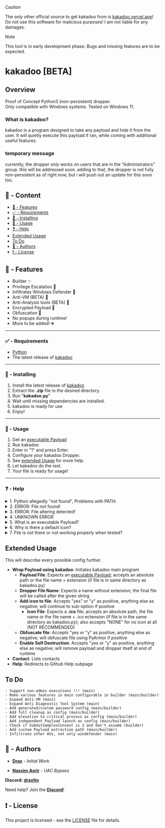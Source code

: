 > [!CAUTION]
> The only other official source to get kakadoo from is [kakadoo.vercel.app](https://kakadoo.vercel.app)!  
> Do not use this software for malicious purposes! I am not liable for any damages.

> [!NOTE]
> This tool is in early development phase. Bugs and missing features are to be expected.

# kakadoo [BETA]

## Overview

Proof of Concept Python3 (non-persistent) dropper.  
Only compatible with Windows systems. Tested on Windows 11.

### What is kakadoo?
kakadoo is a program designed to take any payload and hide it from the user. It will quietly execute this payload if ran, while coming with additional useful features.

### temporary message
currently, the dropper only works on users that are in the "Administrators" group. this will be addressed soon.
adding to that, the dropper is not fully non-persistent as of right now, but i will push out an update for this soon too.

## :large_blue_circle: - Content
- [:100: - Features](#features)
- [:white_check_mark: - Requirements](#requirements)
- [:hammer: - Installing](#installing)
- [:toolbox:  - Usage](#usage)
- [:question:  - Help](#help)
- [Extended Usage](#extendedusage)
- [To Do](#todo)
- [:wave: - Authors](#authors)
- [:exclamation: - License](#license)

## <a id="features"></a> :100: - Features

- Builder :sparkles:
- Privilege Escalation :key:
- Infiltrates Windows Defender :syringe:
- Anti-VM (BETA) :round_pushpin:
- Anti-Analysis tools (BETA) :round_pushpin:
- Encrypted Payload :syringe:
- Obfuscation :key:
- No popups during runtime!
- More to be added! :heavy_plus_sign:

---

### <a id="requirements"></a> :white_check_mark: - Requirements

* [Python](https://www.python.org)
* The latest release of [kakadoo](https://github.com/DraxFM/kakadoo/releases/latest/download/draxfm-kakadoo.zip)

---

### <a id="installing"></a> :hammer: - Installing

1. Install the latest release of [kakadoo](https://github.com/DraxFM/kakadoo/releases/latest/download/draxfm-kakadoo.zip)
2. Extract the **.zip** file in the desired directory.
3. Run "**kakadoo.py**"
4. Wait until missing dependencies are installed.
5. kakadoo is ready for use
6. Enjoy!

---

### <a id="usage"></a> :toolbox: - Usage

1. Get an [executable Payload](#help)
2. Run kakadoo
3. Enter in "1" and press Enter.
4. Configure your kakadoo Dropper.
5. See [extended Usage](#extendedusage) for more help.
6. Let kakadoo do the rest.
7. Your file is ready for usage!

---

### <a id="help"></a> :question: - Help

<details>
<summary>1. Python allegedly "not found", Problems with PATH.</summary>
 A common problem lots of users have with this program is not caused by me or my program, it's caused by Python. Upon installing Python you have to select the option "Add python.exe to PATH". Unfortunately this box is **NOT** ticked by default. If you already have 
 Python installed, there's still a way to avoid a reinstallation. You can look up a tutorial on how to manually extend PATH to include Python.
</details>

<details>
<summary>2. ERROR: File not found!</summary>
 This error indicates that files that kakadoo requires, are missing. Reinstall the program and make sure not to tinker with any names or directories of the different kakadoo-installed files.
</details>

<details>
<summary>3. ERROR: File altering detected!</summary>
 This error usually indicates that the user has tampered with kakadoo. Tampering with the file in small ways introduces bugs, which is why this is detected and blocked.
</details>

<details>
<summary>4. UNKNOWN ERROR</summary>
 As the name suggests, this is an unexpected error that should not occur. Report any unknown errors to me. To establish contact, join the Discord Server, which can be found in the Authors Section.
</details>

<details>
<summary>5. What is an executable Payload?</summary>
 An executable Payload is a file that can be interpreted by Windows to run code. The most common example are files with the **.exe** extension, but there are also other extensions that are executable.
</details>

<details>
<summary>6. Why is there a default icon?</summary>
 Using no icon at all, will lead to the resulting file being wrongfully detected as ransomware and raise detection rate by over 20%. If you insist on using no icon at all, specify that you want to add an icon in the Builder and enter in "NONE" (case sensitive!) as the icon path. This is not recommended!
</details>

<details>
<summary>7. File is not there or not working properly when tested?</summary>
 This can obviously be a bug, if there is an error shown, please contact me so I can improve my software. Otherwise, this won't work because of your antivirus. As my files are not fully undetected, your AV might think that you installed a virus (even though you created 
 it) and break it/parts of it or even delete it. To fix this, simply turn off your Antivirus and then create your file or add the file as extension so it doesn't get locked.
</details>

## <a id="extendedusage"></a>Extended Usage

This will describe every possible config further.

* **Wrap Payload using kakadoo**: Initiates kakadoo main program
  * **Payload File**: Expects an [executable Payload](#help); accepts an absolute path or the file name + extension (if file is in same directory as kakadoo.py)
  * **Dropper File Name**: Expects a name without extension; the final file will be called after the given string
  * **Add icon to file**: Accepts "yes" or "y" as positive, anything else as negative; will continue to sub-option if positive
    * **Icon File**: Expects a **.ico** file; accepts an absolute path, the file name or the file name + .ico ectension (if file is in the same directory as kakadoo.py); also accepts "NONE" for no icon at all (NOT RECOMMENDED)
  * **Obfuscate file**: Accepts "yes or "y" as positive, anything else as negative; will obfuscate file using PyArmor if positive
  * **Enable Self Destruction**: Accepts "yes or "y" as positive, anything else as negative; will remove payload and dropper itself at end of runtime
* **Contact**: Lists contacts
* **Help**: Redirects to Github Help subpage

## <a id="todo"></a>To Do

```
- Support non-admin executions !!! (main)
- Make various features in main configurable in builder (main/builder)
- Expand Anti-VM (main)
- Expand Anti Diagnostic Tool System (main)
- Add generated/custom password config (main/builder)
- Add full cleanup as config (main/builder)
- Add elevation to critical process as config (main/builder)
- Add independent Payload launch as config (main/builder)
- Check if SubmitSamplesConsent is 2 and don't assume (builder)
- Add custom Payload extraction path (main/builder)
- Infiltrate other AVs, not only windefender (main)
```

## <a id="authors"></a> :wave: - Authors

* [**Drax**](https://github.com/DraxFM) - *Initial Work*

* [**Nassim Asrir**](https://cxsecurity.com/author/Nassim+Asrir/1/) - *UAC Bypass*

**Discord: [draxfm](https://discord.com/users/654343206275907585)**

Need help? Join the [**Discord**](https://discord.gg/sEXECdC3Et)!

## <a id="license"></a> :exclamation: - License

This project is licensed - see the [LICENSE](LICENSE) file for details.
